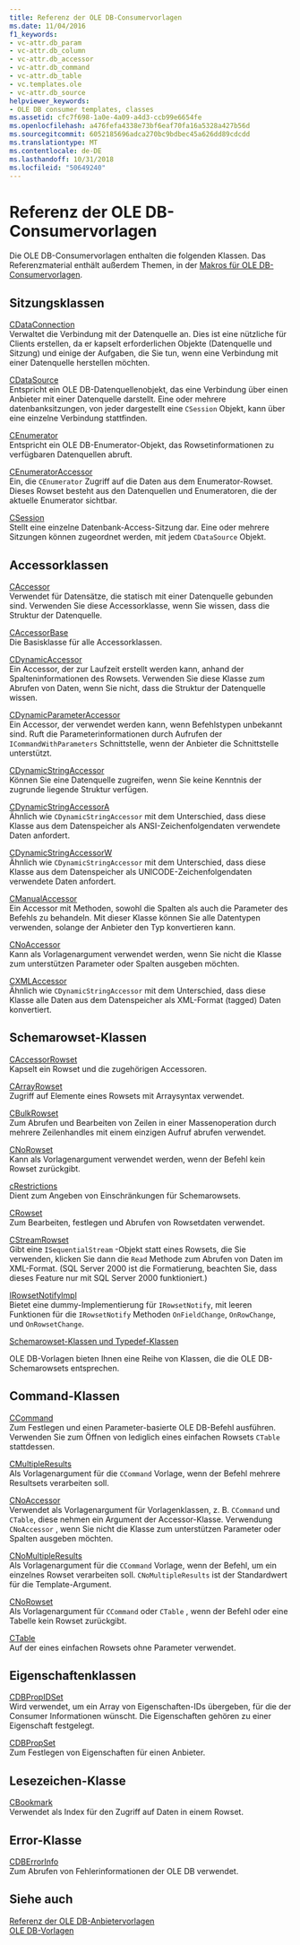 ```yaml
---
title: Referenz der OLE DB-Consumervorlagen
ms.date: 11/04/2016
f1_keywords:
- vc-attr.db_param
- vc-attr.db_column
- vc-attr.db_accessor
- vc-attr.db_command
- vc-attr.db_table
- vc.templates.ole
- vc-attr.db_source
helpviewer_keywords:
- OLE DB consumer templates, classes
ms.assetid: cfc7f698-1a0e-4a09-a4d3-ccb99e6654fe
ms.openlocfilehash: a476fefa4338e73bf6eaf70fa16a5328a427b56d
ms.sourcegitcommit: 6052185696adca270bc9bdbec45a626dd89cdcdd
ms.translationtype: MT
ms.contentlocale: de-DE
ms.lasthandoff: 10/31/2018
ms.locfileid: "50649240"
---
```

# <a name="ole-db-consumer-templates-reference"></a>Referenz der OLE DB-Consumervorlagen

Die OLE DB-Consumervorlagen enthalten die folgenden Klassen. Das Referenzmaterial enthält außerdem Themen, in der [Makros für OLE DB-Consumervorlagen](../../data/oledb/macros-and-global-functions-for-ole-db-consumer-templates.md).

## <a name="session-classes"></a>Sitzungsklassen

[CDataConnection](../../data/oledb/cdataconnection-class.md)<br/>
Verwaltet die Verbindung mit der Datenquelle an. Dies ist eine nützliche für Clients erstellen, da er kapselt erforderlichen Objekte (Datenquelle und Sitzung) und einige der Aufgaben, die Sie tun, wenn eine Verbindung mit einer Datenquelle herstellen möchten.

[CDataSource](../../data/oledb/cdatasource-class.md)<br/>
Entspricht ein OLE DB-Datenquellenobjekt, das eine Verbindung über einen Anbieter mit einer Datenquelle darstellt. Eine oder mehrere datenbanksitzungen, von jeder dargestellt eine `CSession` Objekt, kann über eine einzelne Verbindung stattfinden.

[CEnumerator](../../data/oledb/cenumerator-class.md)<br/>
Entspricht ein OLE DB-Enumerator-Objekt, das Rowsetinformationen zu verfügbaren Datenquellen abruft.

[CEnumeratorAccessor](../../data/oledb/cenumeratoraccessor-class.md)<br/>
Ein, die `CEnumerator` Zugriff auf die Daten aus dem Enumerator-Rowset. Dieses Rowset besteht aus den Datenquellen und Enumeratoren, die der aktuelle Enumerator sichtbar.

[CSession](../../data/oledb/csession-class.md)<br/>
Stellt eine einzelne Datenbank-Access-Sitzung dar. Eine oder mehrere Sitzungen können zugeordnet werden, mit jedem `CDataSource` Objekt.

## <a name="accessor-classes"></a>Accessorklassen

[CAccessor](../../data/oledb/caccessor-class.md)<br/>
Verwendet für Datensätze, die statisch mit einer Datenquelle gebunden sind. Verwenden Sie diese Accessorklasse, wenn Sie wissen, dass die Struktur der Datenquelle.

[CAccessorBase](../../data/oledb/caccessorbase-class.md)<br/>
Die Basisklasse für alle Accessorklassen.

[CDynamicAccessor](../../data/oledb/cdynamicaccessor-class.md)<br/>
Ein Accessor, der zur Laufzeit erstellt werden kann, anhand der Spalteninformationen des Rowsets. Verwenden Sie diese Klasse zum Abrufen von Daten, wenn Sie nicht, dass die Struktur der Datenquelle wissen.

[CDynamicParameterAccessor](../../data/oledb/cdynamicparameteraccessor-class.md)<br/>
Ein Accessor, der verwendet werden kann, wenn Befehlstypen unbekannt sind. Ruft die Parameterinformationen durch Aufrufen der `ICommandWithParameters` Schnittstelle, wenn der Anbieter die Schnittstelle unterstützt.

[CDynamicStringAccessor](../../data/oledb/cdynamicstringaccessor-class.md)<br/>
Können Sie eine Datenquelle zugreifen, wenn Sie keine Kenntnis der zugrunde liegende Struktur verfügen.

[CDynamicStringAccessorA](../../data/oledb/cdynamicstringaccessora-class.md)<br/>
Ähnlich wie `CDynamicStringAccessor` mit dem Unterschied, dass diese Klasse aus dem Datenspeicher als ANSI-Zeichenfolgendaten verwendete Daten anfordert.

[CDynamicStringAccessorW](../../data/oledb/cdynamicstringaccessorw-class.md)<br/>
Ähnlich wie `CDynamicStringAccessor` mit dem Unterschied, dass diese Klasse aus dem Datenspeicher als UNICODE-Zeichenfolgendaten verwendete Daten anfordert.

[CManualAccessor](../../data/oledb/cmanualaccessor-class.md)<br/>
Ein Accessor mit Methoden, sowohl die Spalten als auch die Parameter des Befehls zu behandeln. Mit dieser Klasse können Sie alle Datentypen verwenden, solange der Anbieter den Typ konvertieren kann.

[CNoAccessor](../../data/oledb/cnoaccessor-class.md)<br/>
Kann als Vorlagenargument verwendet werden, wenn Sie nicht die Klasse zum unterstützen Parameter oder Spalten ausgeben möchten.

[CXMLAccessor](../../data/oledb/cxmlaccessor-class.md)<br/>
Ähnlich wie `CDynamicStringAccessor` mit dem Unterschied, dass diese Klasse alle Daten aus dem Datenspeicher als XML-Format (tagged) Daten konvertiert.

## <a name="rowset-classes"></a>Schemarowset-Klassen

[CAccessorRowset](../../data/oledb/caccessorrowset-class.md)<br/>
Kapselt ein Rowset und die zugehörigen Accessoren.

[CArrayRowset](../../data/oledb/carrayrowset-class.md)<br/>
Zugriff auf Elemente eines Rowsets mit Arraysyntax verwendet.

[CBulkRowset](../../data/oledb/cbulkrowset-class.md)<br/>
Zum Abrufen und Bearbeiten von Zeilen in einer Massenoperation durch mehrere Zeilenhandles mit einem einzigen Aufruf abrufen verwendet.

[CNoRowset](../../data/oledb/cnorowset-class.md)<br/>
Kann als Vorlagenargument verwendet werden, wenn der Befehl kein Rowset zurückgibt.

[cRestrictions](../../data/oledb/crestrictions-class.md)<br/>
Dient zum Angeben von Einschränkungen für Schemarowsets.

[CRowset](../../data/oledb/crowset-class.md)<br/>
Zum Bearbeiten, festlegen und Abrufen von Rowsetdaten verwendet.

[CStreamRowset](../../data/oledb/cstreamrowset-class.md)<br/>
Gibt eine `ISequentialStream` -Objekt statt eines Rowsets, die Sie verwenden, klicken Sie dann die `Read` Methode zum Abrufen von Daten im XML-Format. (SQL Server 2000 ist die Formatierung, beachten Sie, dass dieses Feature nur mit SQL Server 2000 funktioniert.)

[IRowsetNotifyImpl](../../data/oledb/irowsetnotifyimpl-class.md)<br/>
Bietet eine dummy-Implementierung für `IRowsetNotify`, mit leeren Funktionen für die `IRowsetNotify` Methoden `OnFieldChange`, `OnRowChange`, und `OnRowsetChange`.

[Schemarowset-Klassen und Typedef-Klassen](../../data/oledb/schema-rowset-classes-and-typedef-classes.md)

OLE DB-Vorlagen bieten Ihnen eine Reihe von Klassen, die die OLE DB-Schemarowsets entsprechen.

## <a name="command-classes"></a>Command-Klassen

[CCommand](../../data/oledb/ccommand-class.md)<br/>
Zum Festlegen und einen Parameter-basierte OLE DB-Befehl ausführen. Verwenden Sie zum Öffnen von lediglich eines einfachen Rowsets `CTable` stattdessen.

[CMultipleResults](../../data/oledb/cmultipleresults-class.md)<br/>
Als Vorlagenargument für die `CCommand` Vorlage, wenn der Befehl mehrere Resultsets verarbeiten soll.

[CNoAccessor](../../data/oledb/cnoaccessor-class.md)<br/>
Verwendet als Vorlagenargument für Vorlagenklassen, z. B. `CCommand` und `CTable`, diese nehmen ein Argument der Accessor-Klasse. Verwendung `CNoAccessor` , wenn Sie nicht die Klasse zum unterstützen Parameter oder Spalten ausgeben möchten.

[CNoMultipleResults](../../data/oledb/cnomultipleresults-class.md)<br/>
Als Vorlagenargument für die `CCommand` Vorlage, wenn der Befehl, um ein einzelnes Rowset verarbeiten soll. `CNoMultipleResults` ist der Standardwert für die Template-Argument.

[CNoRowset](../../data/oledb/cnorowset-class.md)<br/>
Als Vorlagenargument für `CCommand` oder `CTable` , wenn der Befehl oder eine Tabelle kein Rowset zurückgibt.

[CTable](../../data/oledb/ctable-class.md)<br/>
Auf der eines einfachen Rowsets ohne Parameter verwendet.

## <a name="property-classes"></a>Eigenschaftenklassen

[CDBPropIDSet](../../data/oledb/cdbpropidset-class.md)<br/>
Wird verwendet, um ein Array von Eigenschaften-IDs übergeben, für die der Consumer Informationen wünscht. Die Eigenschaften gehören zu einer Eigenschaft festgelegt.

[CDBPropSet](../../data/oledb/cdbpropset-class.md)<br/>
Zum Festlegen von Eigenschaften für einen Anbieter.

## <a name="bookmark-class"></a>Lesezeichen-Klasse

[CBookmark](../../data/oledb/cbookmark-class.md)<br/>
Verwendet als Index für den Zugriff auf Daten in einem Rowset.

## <a name="error-class"></a>Error-Klasse

[CDBErrorInfo](../../data/oledb/cdberrorinfo-class.md)<br/>
Zum Abrufen von Fehlerinformationen der OLE DB verwendet.

## <a name="see-also"></a>Siehe auch

[Referenz der OLE DB-Anbietervorlagen](../../data/oledb/ole-db-provider-templates-reference.md)<br/>
[OLE DB-Vorlagen](../../data/oledb/ole-db-templates.md)